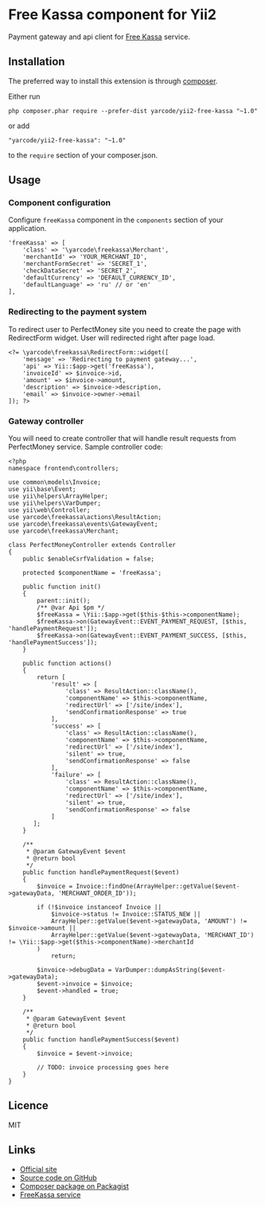 # Free Kassa component for Yii2 #

Payment gateway and api client for [Free Kassa](http://www.free-kassa.ru) service.

## Installation ##

The preferred way to install this extension is through [composer](http://getcomposer.org/download/).

Either run

    php composer.phar require --prefer-dist yarcode/yii2-free-kassa "~1.0"

or add

    "yarcode/yii2-free-kassa": "~1.0"

to the `require` section of your composer.json.

## Usage ##

### Component configuration ###

Configure `freeKassa` component in the `components` section of your application.

    'freeKassa' => [
        'class' => '\yarcode\freekassa\Merchant',
        'merchantId' => 'YOUR_MERCHANT_ID',
        'merchantFormSecret' => 'SECRET_1',
        'checkDataSecret' => 'SECRET_2',
        'defaultCurrency' => 'DEFAULT_CURRENCY_ID',
        'defaultLanguage' => 'ru' // or 'en' 
    ],
    
### Redirecting to the payment system ###

To redirect user to PerfectMoney site you need to create the page with RedirectForm widget.
User will redirected right after page load.

    <?= \yarcode\freekassa\RedirectForm::widget([
        'message' => 'Redirecting to payment gateway...',
        'api' => Yii::$app->get('freeKassa'),
        'invoiceId' => $invoice->id,
        'amount' => $invoice->amount,
        'description' => $invoice->description,
        'email' => $invoice->owner->email
    ]); ?>

### Gateway controller ###

You will need to create controller that will handle result requests from PerfectMoney service.
Sample controller code:

    <?php
    namespace frontend\controllers;
    
    use common\models\Invoice;
    use yii\base\Event;
    use yii\helpers\ArrayHelper;
    use yii\helpers\VarDumper;
    use yii\web\Controller;
    use yarcode\freekassa\actions\ResultAction;
    use yarcode\freekassa\events\GatewayEvent;
    use yarcode\freekassa\Merchant;
    
    class PerfectMoneyController extends Controller
    {
        public $enableCsrfValidation = false;
    
        protected $componentName = 'freeKassa';
    
        public function init()
        {
            parent::init();
            /** @var Api $pm */
            $freeKassa = \Yii::$app->get($this-$this->componentName);
            $freeKassa->on(GatewayEvent::EVENT_PAYMENT_REQUEST, [$this, 'handlePaymentRequest']);
            $freeKassa->on(GatewayEvent::EVENT_PAYMENT_SUCCESS, [$this, 'handlePaymentSuccess']);
        }
    
        public function actions()
        {
            return [
                'result' => [
                    'class' => ResultAction::className(),
                    'componentName' => $this->componentName,
                    'redirectUrl' => ['/site/index'],
                    'sendConfirmationResponse' => true
                ],
                'success' => [
                    'class' => ResultAction::className(),
                    'componentName' => $this->componentName,
                    'redirectUrl' => ['/site/index'],
                    'silent' => true,
                    'sendConfirmationResponse' => false
                ],
                'failure' => [
                    'class' => ResultAction::className(),
                    'componentName' => $this->componentName,
                    'redirectUrl' => ['/site/index'],
                    'silent' => true,
                    'sendConfirmationResponse' => false
                ]
           ];
        }
    
        /**
         * @param GatewayEvent $event
         * @return bool
         */
        public function handlePaymentRequest($event)
        {
            $invoice = Invoice::findOne(ArrayHelper::getValue($event->gatewayData, 'MERCHANT_ORDER_ID'));
    
            if (!$invoice instanceof Invoice ||
                $invoice->status != Invoice::STATUS_NEW ||
                ArrayHelper::getValue($event->gatewayData, 'AMOUNT') != $invoice->amount ||
                ArrayHelper::getValue($event->gatewayData, 'MERCHANT_ID') != \Yii::$app->get($this->componentName)->merchantId
            )
                return;
    
            $invoice->debugData = VarDumper::dumpAsString($event->gatewayData);
            $event->invoice = $invoice;
            $event->handled = true;
        }
    
        /**
         * @param GatewayEvent $event
         * @return bool
         */
        public function handlePaymentSuccess($event)
        {
            $invoice = $event->invoice;
            
            // TODO: invoice processing goes here 
        }
    }

## Licence ##

MIT
    
## Links ##

* [Official site](http://yiidreamteam.com/yii2/free-kassa)
* [Source code on GitHub](https://github.com/yarcode/yii2-free-kassa)
* [Composer package on Packagist](https://packagist.org/packages/yarcode/yii2-free-kassa)
* [FreeKassa service](http://yiidreamteam.com/link/free-kassa)
